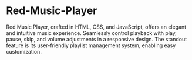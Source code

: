 # Red-Music-Player
Red Music Player, crafted in HTML, CSS, and JavaScript, offers an elegant and intuitive music experience. Seamlessly control playback with play, pause, skip, and volume adjustments in a responsive design. The standout feature is its user-friendly playlist management system, enabling easy customization.
